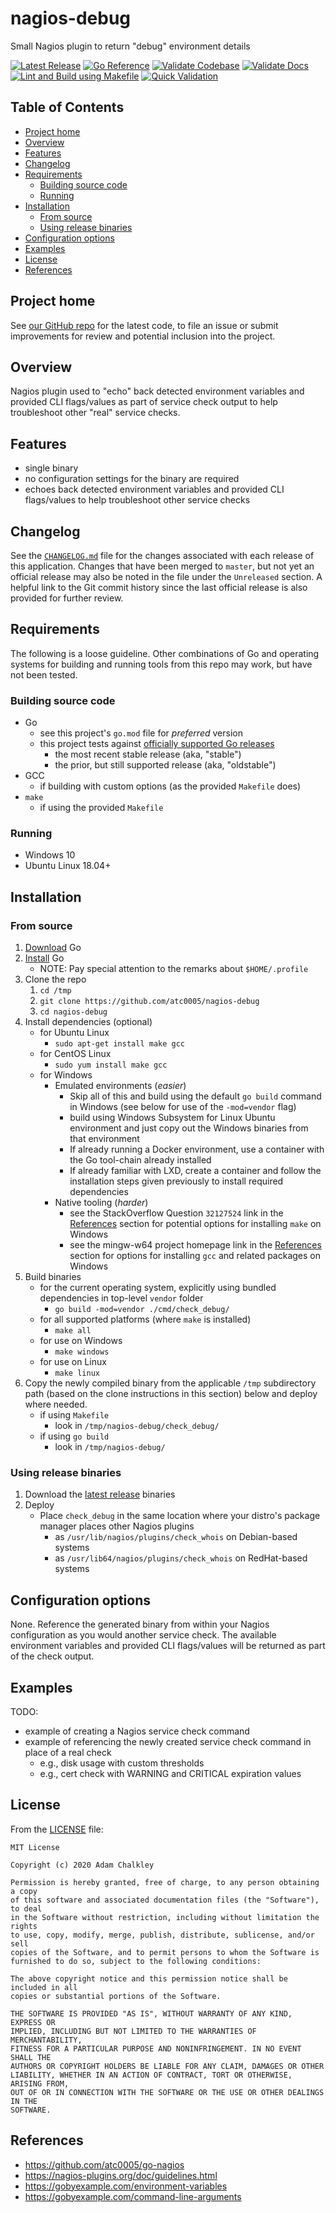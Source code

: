 <!-- omit in toc -->
# nagios-debug

Small Nagios plugin to return "debug" environment details

[![Latest Release](https://img.shields.io/github/release/atc0005/nagios-debug.svg?style=flat-square)](https://github.com/atc0005/nagios-debug/releases/latest)
[![Go Reference](https://pkg.go.dev/badge/github.com/atc0005/nagios-debug.svg)](https://pkg.go.dev/github.com/atc0005/nagios-debug)
[![Validate Codebase](https://github.com/atc0005/nagios-debug/workflows/Validate%20Codebase/badge.svg)](https://github.com/atc0005/nagios-debug/actions?query=workflow%3A%22Validate+Codebase%22)
[![Validate Docs](https://github.com/atc0005/nagios-debug/workflows/Validate%20Docs/badge.svg)](https://github.com/atc0005/nagios-debug/actions?query=workflow%3A%22Validate+Docs%22)
[![Lint and Build using Makefile](https://github.com/atc0005/nagios-debug/workflows/Lint%20and%20Build%20using%20Makefile/badge.svg)](https://github.com/atc0005/nagios-debug/actions?query=workflow%3A%22Lint+and+Build+using+Makefile%22)
[![Quick Validation](https://github.com/atc0005/nagios-debug/workflows/Quick%20Validation/badge.svg)](https://github.com/atc0005/nagios-debug/actions?query=workflow%3A%22Quick+Validation%22)

<!-- omit in toc -->
## Table of Contents

- [Project home](#project-home)
- [Overview](#overview)
- [Features](#features)
- [Changelog](#changelog)
- [Requirements](#requirements)
  - [Building source code](#building-source-code)
  - [Running](#running)
- [Installation](#installation)
  - [From source](#from-source)
  - [Using release binaries](#using-release-binaries)
- [Configuration options](#configuration-options)
- [Examples](#examples)
- [License](#license)
- [References](#references)

## Project home

See [our GitHub repo][repo-url] for the latest code, to file an issue or
submit improvements for review and potential inclusion into the project.

## Overview

Nagios plugin used to "echo" back detected environment variables and provided
CLI flags/values as part of service check output to help troubleshoot other
"real" service checks.

## Features

- single binary
- no configuration settings for the binary are required
- echoes back detected environment variables and provided CLI flags/values to
  help troubleshoot other service checks

## Changelog

See the [`CHANGELOG.md`](CHANGELOG.md) file for the changes associated with
each release of this application. Changes that have been merged to `master`,
but not yet an official release may also be noted in the file under the
`Unreleased` section. A helpful link to the Git commit history since the last
official release is also provided for further review.

## Requirements

The following is a loose guideline. Other combinations of Go and operating
systems for building and running tools from this repo may work, but have not
been tested.

### Building source code

- Go
  - see this project's `go.mod` file for *preferred* version
  - this project tests against [officially supported Go
    releases][go-supported-releases]
    - the most recent stable release (aka, "stable")
    - the prior, but still supported release (aka, "oldstable")
- GCC
  - if building with custom options (as the provided `Makefile` does)
- `make`
  - if using the provided `Makefile`

### Running

- Windows 10
- Ubuntu Linux 18.04+

## Installation

### From source

1. [Download][go-docs-download] Go
1. [Install][go-docs-install] Go
   - NOTE: Pay special attention to the remarks about `$HOME/.profile`
1. Clone the repo
   1. `cd /tmp`
   1. `git clone https://github.com/atc0005/nagios-debug`
   1. `cd nagios-debug`
1. Install dependencies (optional)
   - for Ubuntu Linux
     - `sudo apt-get install make gcc`
   - for CentOS Linux
     - `sudo yum install make gcc`
   - for Windows
     - Emulated environments (*easier*)
       - Skip all of this and build using the default `go build` command in
         Windows (see below for use of the `-mod=vendor` flag)
       - build using Windows Subsystem for Linux Ubuntu environment and just
         copy out the Windows binaries from that environment
       - If already running a Docker environment, use a container with the Go
         tool-chain already installed
       - If already familiar with LXD, create a container and follow the
         installation steps given previously to install required dependencies
     - Native tooling (*harder*)
       - see the StackOverflow Question `32127524` link in the
         [References](references.md) section for potential options for
         installing `make` on Windows
       - see the mingw-w64 project homepage link in the
         [References](references.md) section for options for installing `gcc`
         and related packages on Windows
1. Build binaries
   - for the current operating system, explicitly using bundled dependencies
         in top-level `vendor` folder
     - `go build -mod=vendor ./cmd/check_debug/`
   - for all supported platforms (where `make` is installed)
      - `make all`
   - for use on Windows
      - `make windows`
   - for use on Linux
     - `make linux`
1. Copy the newly compiled binary from the applicable `/tmp` subdirectory path
   (based on the clone instructions in this section) below and deploy where
   needed.
   - if using `Makefile`
     - look in `/tmp/nagios-debug/check_debug/`
   - if using `go build`
     - look in `/tmp/nagios-debug/`

### Using release binaries

1. Download the [latest release][repo-url] binaries
1. Deploy
   - Place `check_debug` in the same location where your distro's package
     manager places other Nagios plugins
     - as `/usr/lib/nagios/plugins/check_whois` on Debian-based systems
     - as `/usr/lib64/nagios/plugins/check_whois` on RedHat-based systems

## Configuration options

None. Reference the generated binary from within your Nagios configuration as
you would another service check. The available environment variables and
provided CLI flags/values will be returned as part of the check output.

## Examples

TODO:

- example of creating a Nagios service check command
- example of referencing the newly created service check command in place of a
  real check
  - e.g., disk usage with custom thresholds
  - e.g., cert check with WARNING and CRITICAL expiration values

## License

From the [LICENSE](LICENSE) file:

```license
MIT License

Copyright (c) 2020 Adam Chalkley

Permission is hereby granted, free of charge, to any person obtaining a copy
of this software and associated documentation files (the "Software"), to deal
in the Software without restriction, including without limitation the rights
to use, copy, modify, merge, publish, distribute, sublicense, and/or sell
copies of the Software, and to permit persons to whom the Software is
furnished to do so, subject to the following conditions:

The above copyright notice and this permission notice shall be included in all
copies or substantial portions of the Software.

THE SOFTWARE IS PROVIDED "AS IS", WITHOUT WARRANTY OF ANY KIND, EXPRESS OR
IMPLIED, INCLUDING BUT NOT LIMITED TO THE WARRANTIES OF MERCHANTABILITY,
FITNESS FOR A PARTICULAR PURPOSE AND NONINFRINGEMENT. IN NO EVENT SHALL THE
AUTHORS OR COPYRIGHT HOLDERS BE LIABLE FOR ANY CLAIM, DAMAGES OR OTHER
LIABILITY, WHETHER IN AN ACTION OF CONTRACT, TORT OR OTHERWISE, ARISING FROM,
OUT OF OR IN CONNECTION WITH THE SOFTWARE OR THE USE OR OTHER DEALINGS IN THE
SOFTWARE.
```

## References

- <https://github.com/atc0005/go-nagios>
- <https://nagios-plugins.org/doc/guidelines.html>
- <https://gobyexample.com/environment-variables>
- <https://gobyexample.com/command-line-arguments>

<!-- Footnotes here  -->

[repo-url]: <https://github.com/atc0005/nagios-debug>  "This project's GitHub repo"

[go-docs-download]: <https://golang.org/dl>  "Download Go"

[go-docs-install]: <https://golang.org/doc/install>  "Install Go"

[go-supported-releases]: <https://go.dev/doc/devel/release#policy> "Go Release Policy"

<!-- []: PLACEHOLDER "DESCRIPTION_HERE" -->
